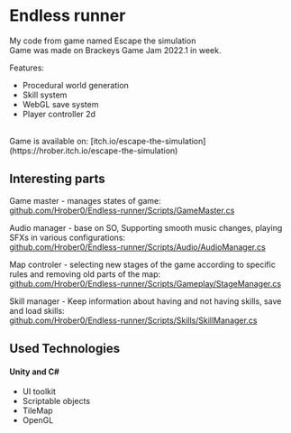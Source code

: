 # Endless runner
My code from game named Escape the simulation <br>
Game was made on Brackeys Game Jam 2022.1 in week.

Features:
- Procedural world generation
- Skill system
- WebGL save system
- Player controller 2d

<br>
Game is available on: [itch.io/escape-the-simulation](https://hrober.itch.io/escape-the-simulation)

## Interesting parts

Game master - manages states of game:<br>
[github.com/Hrober0/Endless-runner/Scripts/GameMaster.cs](https://github.com/Hrober0/Endless-runner/blob/main/Scripts/GameMaster.cs)

Audio manager - base on SO, Supporting smooth music changes, playing SFXs in various configurations:<br>
[github.com/Hrober0/Endless-runner/Scripts/Audio/AudioManager.cs](https://github.com/Hrober0/Endless-runner/blob/main/Scripts/Audio/AudioManager.cs)

Map controler - selecting new stages of the game according to specific rules and removing old parts of the map:<br>
[github.com/Hrober0/Endless-runner/Scripts/Gameplay/StageManager.cs](https://github.com/Hrober0/Endless-runner/blob/main/Scripts/Gameplay/Map/StageManager.cs)

Skill manager - Keep information about having and not having skills,  save and load skills:<br>
[github.com/Hrober0/Endless-runner/Scripts/Skills/SkillManager.cs](https://github.com/Hrober0/Endless-runner/blob/main/Scripts/Skills/SkillManager.cs)


## Used Technologies

#### Unity and C#
- UI toolkit
- Scriptable objects
- TileMap
- OpenGL
